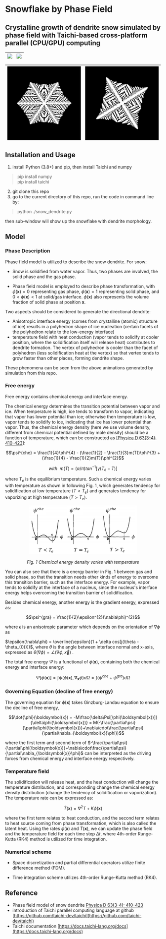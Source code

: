 # Snowflake by Phase Field
## Crystalline growth of dendrite snow simulated by phase field with Taichi-based cross-platform parallel (CPU/**GPU**) computing

| <img src="./README.assets/snow_6fold.gif" width="300" /> | <img src="./README.assets/snow_4fold.gif" width="300"/> |
| :------------------------------------------------: | :-----------------------------------------------: |

| <img src="README.assets/time_0.2016s.png" width="300" /> | <img src="README.assets/time_0.1888s_fold4.png" width="300"> |
| :------------------------------------------------------: |:----------------------------------------------------------: |

## Installation and Usage

1. install Python (3.8+) and pip, then install Taichi and numpy
> pip install numpy <br>
> pip install taichi <br>

2. git clone this repo
3. go to the current directory of this repo, run the code in command line by:
> python ./snow_dendrite.py <br>

then sub-window will show up the snowflake with dendrite morphology. 

## Model

### Phase Description

Phase field model is utilized to describe the snow dendrite. For snow:

+ Snow is solidified from water vapor.  Thus, two phases are involved, the solid phase and the gas phase.  

+ Phase field model is employed to describe phase transformation, with $\phi(\boldsymbol{x})=0$ representing gas phase, $\phi(\boldsymbol{x}) = 1$ representing solid phase, and $0 < \phi(\boldsymbol{x}) < 1$ at solid/gas interface. $\phi(\boldsymbol{x})$ also represents the volume fraction of solid phase at position $\boldsymbol{x}$.

Two aspects should be considered to generate the directional dendrite:

+ Anisotropic interface energy (comes from crystalline (atomic) structure of ice) results in a polyhedron shape of ice nucleation (certain facets of the polyhedron relate to the low-energy interface)
+ temperature field with heat conduction (vapor tends to solidify at cooler position, where the solidification itself will release heat) contributes to dendrite formation. The vertex of polyhedron is cooler than the facet of polyhedron (less solidification heat at the vertex) so that vertex tends to grow faster than other places, forming dendrite shape. 

These phenomena can be seen from the above animations generated by simulation from this repo. 

### Free energy

Free energy contains chemical energy and interface energy. 

The chemical energy determines the transition potential between vapor and ice. When temperature is high, ice tends to transform to vapor, indicating that vapor has lower potential than ice; otherwise then temperature is low, vapor tends to solidify to ice, indicating that ice has lower potential than vapor. Thus, the chemical energy density (here we use volume density, different from chemical potential defined by mole density) should be a function of temperature, which can be constructed as [[Physica D 63(3-4): 410-423](https://www.sciencedirect.com/science/article/abs/pii/016727899390120P)]:

$$\psi^{che} = \frac{1}{4}\phi^{4} - (\frac{1}{2} - \frac{1}{3}m(T))\phi^{3} +(\frac{1}{4} - \frac{1}{2}m(T))\phi^{2}$$

$$with\ \ m(T) = (\alpha/\pi)tan^{-1}[\gamma(T_{e} - T)]$$

where $T_{e}$ is the equilibrium temperature.  Such a chemical energy varies with temperature as shown in following Fig. 1, which generates tendency for solidification at low temperature $(T < T_{e})$ and generates tendency for vaporizing at high temperature $(T > T_{e})$. 

<center>
<img src="README.assets/image-20220917104022775.png" alt="image-20220917104022775" width="350" />

<em>Fig. 1 Chemical energy density varies with temperature </em></center>

You can also see that there is a energy barrier in Fig. 1 between gas and solid phase, so that the transition needs other kinds of energy to overcome this transition barrier, such as the interface energy. For example, vapor tends to solidify at the interface of a nucleus, since the nucleus's interface energy helps overcoming the transition barrier of solidification. 

Besides chemical energy, another energy is the gradient energy, expressed as:

$$\psi^{gra} = \frac{1}{2}\epsilon^{2}(\nabla\phi)^{2}$$

where $\epsilon$ is an anisotropic parameter which depends on the orientation of $\nabla\phi$ as

$\epsilon(\nabla\phi) = \overline{\epsilon}(1 + \delta cos[j(\theta - \theta_{0})])$,  where $\theta$ is the angle between interface normal and x-axis, expressed as $\theta(\nabla\phi) = \angle(\nabla\phi, \overrightarrow{x} )$ .

The total free energy $\Psi$ is a functional of $\phi(\boldsymbol{x})$, containing both the chemical energy and interface energy:

$$\Psi[\phi(\boldsymbol{x})] = \int \psi(\phi(\boldsymbol{x}), \nabla_{\boldsymbol{x}}\phi) d\Omega = \int (\psi^{che} +\psi^{gra})d\Omega$$

### Governing Equation (decline of free energy)

The governing equation for $\dot{\phi}(\boldsymbol{x})$ takes Ginzburg-Landau equation to ensure the decline of free energy, 

$$\dot{\phi}(\boldsymbol{x}) = -M\frac{\delta\Psi[\phi(\boldsymbol{x})]}{\delta\phi(\boldsymbol{x})} = M(-\frac{\partial\psi}{\partial\phi(\boldsymbol{x})}+\nabla\cdot\frac{\partial\psi}{\partial\nabla_{\boldsymbol{x}}\phi})$$

where the first term and second term of $-\frac{\partial\psi}{\partial\phi(\boldsymbol{x})}+\nabla\cdot\frac{\partial\psi}{\partial\nabla_{\boldsymbol{x}}\phi}$ can be interpreted as the driving forces from chemical energy and interface energy respectively. 

### Temperature field

The solidification will release heat, and the heat conduction will change the temperature distribution, and corresponding change the chemical energy density distribution (change the tendency of solidification or vaporization). The temperature rate can be expressed as:

$$\dot{T}(\boldsymbol{x}) = \nabla^{2}T + K \dot{\phi}(\boldsymbol{x})$$

where the first term relates to heat conduction, and the second term relates to heat source coming from phase transformation, which is also called the latent heat. Using the rates $\dot{\phi}(\boldsymbol{x})$ and  $\dot{T}(\boldsymbol{x})$, we can update the phase field and the temperature field for each time step $\Delta t$, where 4th-order Runge-Kutta (RK4) method is utilized for time integration. 

### Numerical scheme

+ Space discretization and partial differential operators utilize finite difference method (FDM).  

+ Time integration scheme utilizes 4th-order Runge-Kutta method (RK4).

## Reference

+ Phase field model of snow dendrite [Physica D 63(3-4): 410-423](https://www.sciencedirect.com/science/article/abs/pii/016727899390120P)
+ introduction of Taichi parallel computing language at github [https://github.com/taichi-dev/taichi](https://github.com/taichi-dev/taichi)
+ Taichi documentation [https://docs.taichi-lang.org/docs](https://docs.taichi-lang.org/docs)
